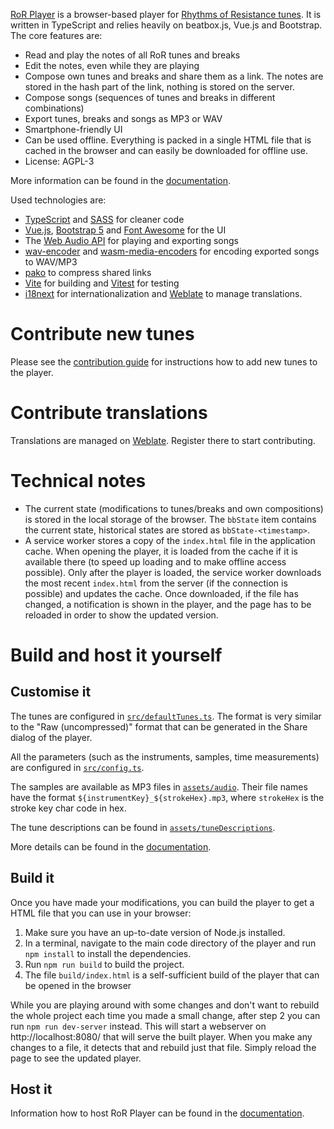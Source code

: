 [RoR Player](https://player.rhythms-of-resistance.org/) is a browser-based player for
[Rhythms of Resistance tunes](https://github.com/rhythms-of-resistance/sheetbook/tree/master/generated).
It is written in TypeScript and relies heavily on beatbox.js, Vue.js and Bootstrap. The core features are:

* Read and play the notes of all RoR tunes and breaks
* Edit the notes, even while they are playing
* Compose own tunes and breaks and share them as a link. The notes are stored in the hash part of the link, nothing is stored on the server.
* Compose songs (sequences of tunes and breaks in different combinations)
* Export tunes, breaks and songs as MP3 or WAV
* Smartphone-friendly UI
* Can be used offline. Everything is packed in a single HTML file that is cached in the browser and can easily be downloaded for offline use.
* License: AGPL-3

More information can be found in the [documentation](https://player-docs.rhythms-of-resistance.org/).

Used technologies are:
* [TypeScript](https://www.typescriptlang.org/) and [SASS](https://sass-lang.com/) for cleaner code
* [Vue.js](https://vuejs.org/), [Bootstrap 5](https://getbootstrap.com/) and [Font Awesome](https://fontawesome.com/) for the UI
* The [Web Audio API](https://developer.mozilla.org/en-US/docs/Web/API/Web_Audio_API) for playing and exporting songs
* [wav-encoder](https://github.com/mohayonao/wav-encoder) and [wasm-media-encoders](https://github.com/arseneyr/wasm-media-encoders)
  for encoding exported songs to WAV/MP3
* [pako](https://github.com/nodeca/pako) to compress shared links
* [Vite](https://vitejs.dev/) for building and [Vitest](https://vitest.dev/) for testing
* [i18next](https://www.i18next.com/) for internationalization and [Weblate](https://weblate.org/) to manage translations.


Contribute new tunes
====================

Please see the [contribution guide](https://player-docs.rhythms-of-resistance.org/guide/contribution/tunes.html) for instructions how to add new tunes to the player.


Contribute translations
=======================

Translations are managed on [Weblate](https://hosted.weblate.org/projects/ror-player/#information). Register there to start contributing.


Technical notes
===============

* The current state (modifications to tunes/breaks and own compositions) is stored in the local storage of the browser. The `bbState` item
  contains the current state, historical states are stored as `bbState-<timestamp>`.
* A service worker stores a copy of the `index.html` file in the application cache. When opening the player, it is loaded from the cache if
  it is available there (to speed up loading and to make offline access possible). Only after the player is loaded, the service worker
  downloads the most recent `index.html` from the server (if the connection is possible) and updates the cache. Once downloaded, if the file
  has changed, a notification is shown in the player, and the page has to be reloaded in order to show the updated version.


Build and host it yourself
==========================

Customise it
------------

The tunes are configured in [`src/defaultTunes.ts`](./src/defaultTunes.ts). The format is very similar to the "Raw (uncompressed)" format that
can be generated in the Share dialog of the player.

All the parameters (such as the instruments, samples, time measurements) are configured in [`src/config.ts`](./src/config.ts).

The samples are available as MP3 files in [`assets/audio`](./assets/audio). Their file names have the format `${instrumentKey}_${strokeHex}.mp3`, where `strokeHex` is the stroke key char code in hex.

The tune descriptions can be found in [`assets/tuneDescriptions`](./assets/tuneDescriptions).

More details can be found in the [documentation](https://player-docs.rhythms-of-resistance.org/guide/technical/config.html).

Build it
--------

Once you have made your modifications, you can build the player to get a HTML file that you can use in your browser:
1. Make sure you have an up-to-date version of Node.js installed.
2. In a terminal, navigate to the main code directory of the player and run `npm install` to install the dependencies.
3. Run `npm run build` to build the project.
4. The file `build/index.html` is a self-sufficient build of the player that can be opened in the browser

While you are playing around with some changes and don't want to rebuild the whole project each time you made a small change,
after step 2 you can run `npm run dev-server` instead. This will start a webserver on http://localhost:8080/ that will serve
the built player. When you make any changes to a file, it detects that and rebuild just that file. Simply reload the page to
see the updated player.

Host it
-------

Information how to host RoR Player can be found in the [documentation](https://player-docs.rhythms-of-resistance.org/guide/technical/host.html).